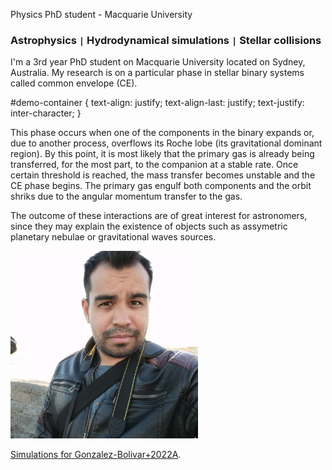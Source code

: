 

Physics PhD student - Macquarie University

### Astrophysics <code>&#124;</code> Hydrodynamical simulations <code>&#124;</code> Stellar collisions



<div id="demo-container">I'm a 3rd year PhD student on Macquarie University located on Sydney, Australia. My research is on a particular phase in stellar binary systems called common envelope (CE).</div>

#demo-container {
	text-align: justify;
	text-align-last: justify;
	text-justify: inter-character;
}

This phase occurs when one of the components in the binary expands or, due to another process, overflows its Roche lobe (its gravitational dominant region). By this point, it is most likely that the primary gas is already being transferred, for the most part, to the companion at a stable rate. Once certain threshold is reached, the mass transfer becomes unstable and the CE phase begins. The primary gas engulf both components and the orbit shriks due to the angular momentum transfer to the gas. 

The outcome of these interactions are of great interest for astronomers, since they may explain the existence of objects such as assymetric planetary nebulae or gravitational waves sources.

<img src="photo.jpeg" alt="Me" width="300"/>

[Simulations for Gonzalez-Bolivar+2022A](./2msun-tp-agb.html).

